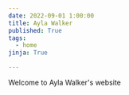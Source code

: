 ```yaml
---
date: 2022-09-01 1:00:00
title: Ayla Walker
published: True
tags:
  - home
jinja: True

---
```



Welcome to Ayla Walker's website
